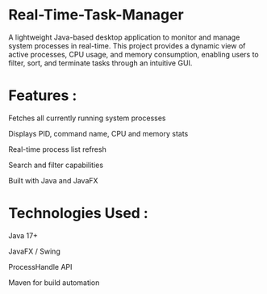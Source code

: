 # Real-Time-Task-Manager
A lightweight Java-based desktop application to monitor and manage system processes in real-time. This project provides a dynamic view of active processes, CPU usage, and memory consumption, enabling users to filter, sort, and terminate tasks through an intuitive GUI.

# Features :
Fetches all currently running system processes

Displays PID, command name, CPU and memory stats

Real-time process list refresh

Search and filter capabilities

Built with Java and JavaFX 

# Technologies Used : 
Java 17+

JavaFX / Swing

ProcessHandle API

Maven for build automation

